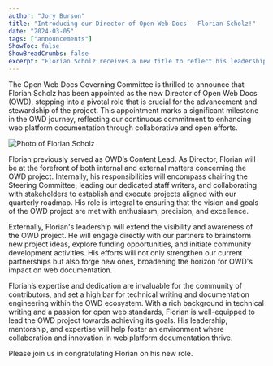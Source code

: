 ```yaml
---
author: "Jory Burson"
title: "Introducing our Director of Open Web Docs - Florian Scholz!"
date: "2024-03-05"
tags: ["announcements"]
ShowToc: false
ShowBreadCrumbs: false
excerpt: "Florian Scholz receives a new title to reflect his leadership at OWD."
---
```


The Open Web Docs Governing Committee is thrilled to announce that Florian Scholz has been appointed as the new Director of Open Web Docs (OWD), stepping into a pivotal role that is crucial for the advancement and stewardship of the project. This appointment marks a significant milestone in the OWD journey, reflecting our continuous commitment to enhancing web platform documentation through collaborative and open efforts.

![Photo of Florian Scholz](/img/florian.jpg)

Florian previously served as OWD’s Content Lead. As Director, Florian will be at the forefront of both internal and external matters concerning the OWD project. Internally, his responsibilities will encompass chairing the Steering Committee, leading our dedicated staff writers, and collaborating with stakeholders to establish and execute projects aligned with our quarterly roadmap. His role is integral to ensuring that the vision and goals of the OWD project are met with enthusiasm, precision, and excellence.

Externally, Florian's leadership will extend the visibility and awareness of the OWD project. He will engage directly with our partners to brainstorm new project ideas, explore funding opportunities, and initiate community development activities. His efforts will not only strengthen our current partnerships but also forge new ones, broadening the horizon for OWD's impact on web documentation.

Florian’s expertise and dedication are invaluable for the community of contributors, and set a high bar for technical writing and documentation engineering within the OWD ecosystem. With a rich background in technical writing and a passion for open web standards, Florian is well-equipped to lead the OWD project towards achieving its goals. His leadership, mentorship, and expertise will help foster an environment where collaboration and innovation in web platform documentation thrive.

Please join us in congratulating Florian on his new role.
